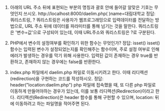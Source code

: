 1. 아래의 URL 주소 뒤에 표현되는 부분의 명칭과 괄호 안에 들어갈 알맞은 기호는 무엇인지 쓰시오.
http://localhost:8000/daelim.php( )name=대림대학교
정답: 쿼리스트링, ?
쿼리스트링은 사용자가 웹프로그래밍으로 입력데이터를 전달하는 방법으로, URL 주소 뒤에 데이터를 파라미터를 통해 넘기는 것을 말한다.
쿼리스트링은 '변수=값'으로 구성되어 있는데, 이때 URL주소와 쿼리스트링은 ?로 구분된다.

2. PHP에서 변수의 설정여부를 확인하기 위한 함수는 무엇인가?
정답: isset()
isset() 함수는 입력된 변수가 설정되었는지를 확인해주는 함수이며, 주로 설정 여부로 인해 에러가 발생하는 경우를 막기 위해 사용한다. 
입력된 값이 존재하는 경우 true를 반환하고, 존재하지 않는 경우에는 false를 반환한다.

3. index.php 파일에서 daelim.php 파일로 이동시키려고 한다. 이때 리디렉션(redirection)을 구현하는 코드를 작성하시오.
정답: header("location:daelim.php")
php 파일에 접속했을 때, 또 다른 php 파일로 이동하게 만들어야하는 경우가 있는데, 이를 보통 리디렉션(Redirection)이라고 한다.
리디렉션(Redirection)은 header 함수를 통해 구현할 수 있으며, location: 뒤에 이동하려고 하는 파일명을 적어주면 된다.